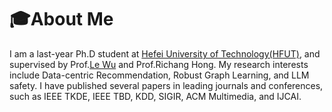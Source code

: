 # 🎓About Me
I am a last-year Ph.D student at [Hefei University of Technology(HFUT)](https://www.hfut.edu.cn/), and supervised by Prof.[Le Wu](https://le-wu.com) and Prof.Richang Hong. My research interests include Data-centric Recommendation, Robust Graph Learning, and LLM safety. I have published several papers in leading journals and conferences, such as IEEE TKDE, IEEE TBD, KDD, SIGIR, ACM Multimedia, and IJCAI.   

